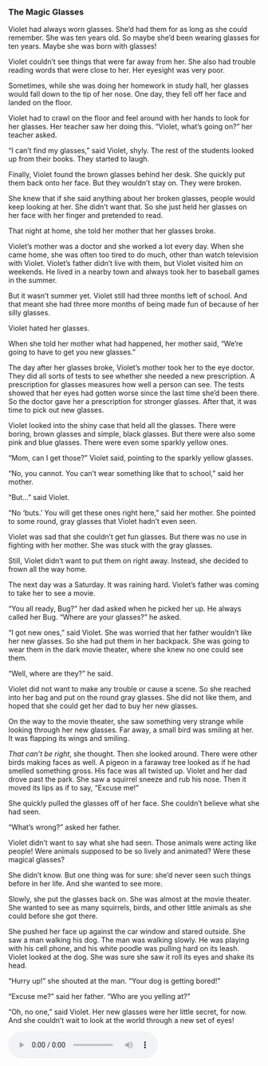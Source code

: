 ### The Magic Glasses
<p>Violet had always worn glasses. She’d had them for as long as she could remember. She was ten years old. So maybe she’d been wearing glasses for ten years. Maybe she was born with glasses!</p>

<p>Violet couldn’t see things that were far away from her. She also had trouble reading words that were close to her. Her eyesight was very poor.</p>

<p>Sometimes, while she was doing her homework in study hall, her glasses would fall down to the tip of her nose. One day, they fell off her face and landed on the floor.</p>

<p>Violet had to crawl on the floor and feel around with her hands to look for her glasses. Her teacher saw her doing this. “Violet, what’s going on?” her teacher asked.</p>

<p>“I can’t find my glasses,” said Violet, shyly. The rest of the students looked up from their books. They started to laugh.</p>

<p>Finally, Violet found the brown glasses behind her desk. She quickly put them back onto her face. But they wouldn’t stay on. They were broken.</p>

<p>She knew that if she said anything about her broken glasses, people would keep looking at her. She didn’t want that. So she just held her glasses on her face with her finger and pretended to read.</p>

<p>That night at home, she told her mother that her glasses broke.</p>

<p>Violet’s mother was a doctor and she worked a lot every day. When she came home, she was often too tired to do much, other than watch television with Violet. Violet’s father didn’t live with them, but Violet visited him on weekends. He lived in a nearby town and always took her to baseball games in the summer.</p>

<p>But it wasn’t summer yet. Violet still had three months left of school. And that meant she had three more months of being made fun of because of her silly glasses.</p>

<p>Violet hated her glasses.</p>

<p>When she told her mother what had happened, her mother said, “We’re going to have to get you new glasses.”</p>

<p>The day after her glasses broke, Violet’s mother took her to the eye doctor. They did all sorts of tests to see whether she needed a new prescription. A prescription for glasses measures how well a person can see. The tests showed that her eyes had gotten worse since the last time she’d been there. So the doctor gave her a prescription for stronger glasses. After that, it was time to pick out new glasses.</p>

<p>Violet looked into the shiny case that held all the glasses. There were boring, brown glasses and simple, black glasses. But there were also some pink and blue glasses. There were even some sparkly yellow ones.</p>

<p>“Mom, can I get those?” Violet said, pointing to the sparkly yellow glasses.</p>

<p>“No, you cannot. You can’t wear something like that to school,” said her mother.</p>

<p>“But…” said Violet.</p>

<p>“No ‘buts.’ You will get these ones right here,” said her mother. She pointed to some round, gray glasses that Violet hadn’t even seen.</p>

<p>Violet was sad that she couldn’t get fun glasses. But there was no use in fighting with her mother. She was stuck with the gray glasses.</p>

<p>Still, Violet didn’t want to put them on right away. Instead, she decided to frown all the way home.</p>

<p>The next day was a Saturday. It was raining hard. Violet’s father was coming to take her to see a movie.</p>

<p>“You all ready, Bug?” her dad asked when he picked her up. He always called her Bug. “Where are your glasses?” he asked.</p>

<p>“I got new ones,” said Violet. She was worried that her father wouldn’t like her new glasses. So she had put them in her backpack. She was going to wear them in the dark movie theater, where she knew no one could see them.</p>

<p>“Well, where are they?” he said.</p>

<p>Violet did not want to make any trouble or cause a scene. So she reached into her bag and put on the round gray glasses. She did not like them, and hoped that she could get her dad to buy her new glasses.</p>

<p>On the way to the movie theater, she saw something very strange while looking through her new glasses. Far away, a small bird was smiling at her. It was flapping its wings and smiling.</p>

<p><em>That can’t be right</em>, she thought. Then she looked around. There were other birds making faces as well. A pigeon in a faraway tree looked as if he had smelled something gross. His face was all twisted up. Violet and her dad drove past the park. She saw a squirrel sneeze and rub his nose. Then it moved its lips as if to say, “Excuse me!”</p>

<p>She quickly pulled the glasses off of her face. She couldn’t believe what she had seen.</p>

<p>“What’s wrong?” asked her father.</p>

<p>Violet didn’t want to say what she had seen. Those animals were acting like people! Were animals supposed to be so lively and animated? Were these magical glasses?</p>

<p>She didn’t know. But one thing was for sure: she’d never seen such things before in her life. And she wanted to see more.</p>

<p>Slowly, she put the glasses back on. She was almost at the movie theater. She wanted to see as many squirrels, birds, and other little animals as she could before she got there.  </p>

<p>She pushed her face up against the car window and stared outside. She saw a man walking his dog. The man was walking slowly. He was playing with his cell phone, and his white poodle was pulling hard on its leash. Violet looked at the dog. She was sure she saw it roll its eyes and shake its head.</p>

<p>“Hurry up!” she shouted at the man. “Your dog is getting bored!”</p>

<p>“Excuse me?” said her father. “Who are you yelling at?”</p>

<p>“Oh, no one,” said Violet. Her new glasses were her little secret, for now. And she couldn’t wait to look at the world through a new set of eyes!</p>

<audio controls loop src="https://user-images.githubusercontent.com/8761991/138540925-08459231-86cd-4836-8397-8265531a9315.mp4">
</audio>
